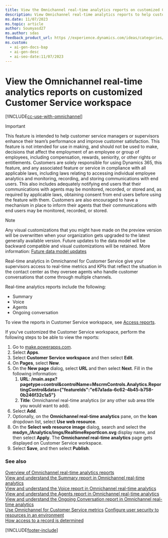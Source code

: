 ```yaml
---
title: View the Omnichannel real-time analytics reports on customized Customer Service workspace
description: View Omnichannel real-time analytics reports to help customer service managers enhance team performance and improve customer satisfaction.
ms.date: 11/07/2023
ms.topic: article
author: Soumyasd27
ms.author: sdas
feedback_product_url: https //experience.dynamics.com/ideas/categories/list/?category=a7f4a807-de3b-eb11-a813-000d3a579c38&forum=b68e50a6-88d9-e811-a96b-000d3a1be7ad
ms.custom:
  - ai-gen-docs-bap
  - ai-gen-desc
  - ai-seo-date:11/07/2023
---
```


# View the Omnichannel real-time analytics reports on customized Customer Service workspace

[!INCLUDE[cc-use-with-omnichannel](../includes/cc-use-with-omnichannel.md)]

> [!IMPORTANT]
>
> This feature is intended to help customer service managers or supervisors enhance their team’s performance and improve customer satisfaction. This feature is not intended for use in making, and should not be used to make, decisions that affect the employment of an employee or group of employees, including compensation, rewards, seniority, or other rights or entitlements. Customers are solely responsible for using Dynamics 365, this feature, and any associated feature or service in compliance with all applicable laws, including laws relating to accessing individual employee analytics and monitoring, recording, and storing communications with end users. This also includes adequately notifying end users that their communications with agents may be monitored, recorded, or stored and, as required by applicable laws, obtaining consent from end users before using the feature with them. Customers are also encouraged to have a mechanism in place to inform their agents that their communications with end users may be monitored, recorded, or stored.

> [!NOTE]
>  Any visual customizations that you might have made on the preview version will be overwritten when your organization gets upgraded to the latest generally available version. Future updates to the data model will be backward compatible and visual customizations will be retained. More information: [Future data model updates](customize-reports.md#future-data-model-updates)

Real-time analytics in Omnichannel for Customer Service give your supervisors access to real-time metrics and KPIs that reflect the situation in the contact center as they oversee agents who handle customer conversations that come through multiple channels.

Real-time analytics reports include the following:

- Summary
- Voice
- Agents
- Ongoing conversation

To view the reports in Customer Service workspace, see [Access reports](intro-realtime-analytics-dashboard.md#access-reports).

If you've customized the Customer Service workspace, perform the following steps to be able to view the reports:

1. Go to [make.powerapps.com](https://make.powerapps.com).
1. Select **Apps**.
1. Select **Customer Service workspace** and then select **Edit**.
1. On **Pages**, select **New**.
1. On the **New page** dialog, select **URL** and then select **Next**. Fill in the following information:
    1. **URL**: **/main.aspx?pagetype=control&controlName=MscrmControls.Analytics.ReportingControl&data={"featureIds":"e67a1ada-6c62-4b45-b758-0b246f32c1a5"}**
    2. **Title**: Omnichannel real-time analytics (or any other sub area title you would want to add).
1. Select **Add**.
1. Optionally, on the **Omnichannel real-time analytics** pane, on the **Icon** dropdown list, select **Use web resource**.
1. On the **Select web resource image** dialog, search and select the **msdyn_/Analytics/imgs/RealtimeReportIcon.svg** display name, and then select **Apply**. The **Omnichannel real-time analytics** page gets displayed on Customer Service workspace.
1. Select **Save**, and then select **Publish**.

### See also

[Overview of Omnichannel real-time analytics reports](intro-realtime-analytics-dashboard.md)  
[View and understand the Summary report in Omnichannel real-time analytics](realtime-summary-dashboard.md)  
[View and understand the Voice report in Omnichannel real-time analytics](realtime-voice-dashboard.md)  
[View and understand the Agents report in Omnichannel real-time analytics](realtime-agents-analytics.md)  
[View and understand the Ongoing Conversation report in Omnichannel real-time analytics](realtime-ongoing.md)  
[Use Omnichannel for Customer Service metrics](oc-metrics-dimensions.md#use-omnichannel-for-customer-service-metrics)
[Configure user security to resources in an environment](/power-platform/admin/database-security)  
[How access to a record is determined](/power-platform/admin/how-record-access-determined)  


[!INCLUDE[footer-include](../includes/footer-banner.md)]
